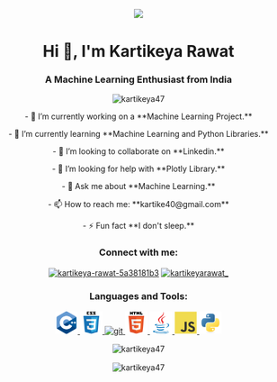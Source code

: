 <p align="center">
<img src = "https://media.giphy.com/media/Sd0HW6FCKtsReEJzdI/giphy.gif" width="700">
</p>

<h1 align="center">Hi 👋, I'm Kartikeya Rawat</h1>
<h3 align="center">A Machine Learning Enthusiast from India</h3>

<p align="center"> <img src="https://komarev.com/ghpvc/?username=kartikeya47&label=Profile%20views&color=0e75b6&style=flat" alt="kartikeya47" /> </p>
<p align="center">
- 🔭 I’m currently working on a **Machine Learning Project.**
<p align="center">
- 🌱 I’m currently learning **Machine Learning and Python Libraries.**
<p align="center">
- 👯 I’m looking to collaborate on **Linkedin.**
<p align="center">
- 🤝 I’m looking for help with **Plotly Library.**
<p align="center">
- 💬 Ask me about **Machine Learning.**
<p align="center">
- 📫 How to reach me: **kartike40@gmail.com**
<p align="center">
- ⚡ Fun fact **I don't sleep.**


<h3 align="center">Connect with me:</h3>
<p align="center">
<a href="https://linkedin.com/in/kartikeya-rawat-5a38181b3" target="blank"><img align="center" src="https://cdn.jsdelivr.net/npm/simple-icons@3.0.1/icons/linkedin.svg" alt="kartikeya-rawat-5a38181b3" height="30" width="40" /></a>
<a href="https://instagram.com/kartikeyarawat_" target="blank"><img align="center" src="https://cdn.jsdelivr.net/npm/simple-icons@3.0.1/icons/instagram.svg" alt="kartikeyarawat_" height="30" width="40" /></a>
</p>

<h3 align="center">Languages and Tools:</h3>
<p align="center"> <a href="https://www.w3schools.com/cpp/" target="_blank"> <img src="https://raw.githubusercontent.com/devicons/devicon/master/icons/cplusplus/cplusplus-original.svg" alt="cplusplus" width="40" height="40"/> </a> <a href="https://www.w3schools.com/css/" target="_blank"> <img src="https://raw.githubusercontent.com/devicons/devicon/master/icons/css3/css3-original-wordmark.svg" alt="css3" width="40" height="40"/> </a> <a href="https://git-scm.com/" target="_blank"> <img src="https://www.vectorlogo.zone/logos/git-scm/git-scm-icon.svg" alt="git" width="40" height="40"/> </a> <a href="https://www.w3.org/html/" target="_blank"> <img src="https://raw.githubusercontent.com/devicons/devicon/master/icons/html5/html5-original-wordmark.svg" alt="html5" width="40" height="40"/> </a> <a href="https://www.java.com" target="_blank"> <img src="https://raw.githubusercontent.com/devicons/devicon/master/icons/java/java-original.svg" alt="java" width="40" height="40"/> </a> <a href="https://developer.mozilla.org/en-US/docs/Web/JavaScript" target="_blank"> <img src="https://raw.githubusercontent.com/devicons/devicon/master/icons/javascript/javascript-original.svg" alt="javascript" width="40" height="40"/> </a> <a href="https://www.python.org" target="_blank"> <img src="https://raw.githubusercontent.com/devicons/devicon/master/icons/python/python-original.svg" alt="python" width="40" height="40"/> </a> </p>

<p align="center"><img align="center" src="https://github-readme-stats.vercel.app/api/top-langs?username=kartikeya47&show_icons=true&locale=en&layout=compact" alt="kartikeya47" /></p>

<p align="center"><img align="center" src="https://github-readme-streak-stats.herokuapp.com/?user=kartikeya47&" alt="kartikeya47" /></p>
